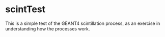 scintTest
=========
This is a simple test of the GEANT4 scintillation process, as an exercise in understanding how the processes work.
